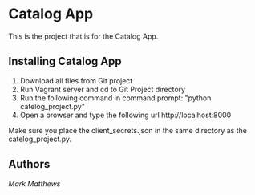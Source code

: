 # Catalog App

This is the project that is for the Catalog App.

## Installing Catalog App
1. Download all files from Git project 
2. Run Vagrant server and cd to Git Project directory
3. Run the following command in command prompt: "python catelog_project.py"
4. Open a browser and type the following url http://localhost:8000

Make sure you place the client_secrets.json in the same directory as the catelog_project.py.

## Authors

*Mark Matthews*
